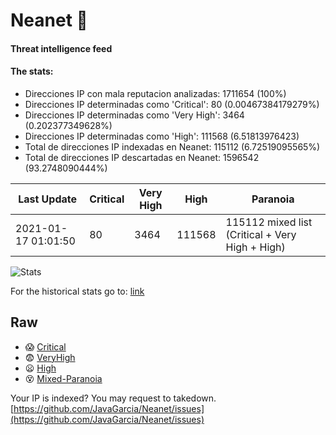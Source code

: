 # Neanet :hocho:
#### Threat intelligence feed
#### The stats:

- Direcciones IP con mala reputacion analizadas: 1711654 (100%)
- Direcciones IP determinadas como 'Critical':  80 (0.00467384179279%)
- Direcciones IP determinadas como 'Very High':  3464 (0.202377349628%)
- Direcciones IP determinadas como 'High':  111568 (6.51813976423)
- Total de direcciones IP indexadas en Neanet:  115112 (6.72519095565%)
- Total de direcciones IP descartadas en Neanet:  1596542 (93.2748090444%)

| Last Update | Critical | Very High | High | Paranoia |
| --- | --- | --- | --- | --- |
| 2021-01-17 01:01:50 | 80 | 3464 | 111568 | 115112 mixed list (Critical + Very High + High)|

![Stats](https://docs.google.com/spreadsheets/d/e/2PACX-1vSnaNMIXVabIpDJjufMlzH7poXnshF3mgd8Is1g9ytUEzVsP5my4Trn8f-xkoLLQ38xpL3HtmUexLo6/pubchart?oid=501124687&format=image)

For the historical stats go to: [link](/stats.csv)
## Raw
- :scream: [Critical](https://raw.githubusercontent.com/JavaGarcia/Neanet/master/blacklists/neanet_critical.txt)
- :fearful: [VeryHigh](https://raw.githubusercontent.com/JavaGarcia/Neanet/master/blacklists/neanet_veryHigh.txtt)
- :frowning: [High](https://raw.githubusercontent.com/JavaGarcia/Neanet/master/blacklists/neanet_high.txt)
- :dizzy_face: [Mixed-Paranoia](https://raw.githubusercontent.com/JavaGarcia/Neanet/master/blacklists/neanet_all.txt)


Your IP is indexed? You may request to takedown. [https://github.com/JavaGarcia/Neanet/issues](https://github.com/JavaGarcia/Neanet/issues)






























































































































































































































































































































































































































































































































































































































































































































































































































































































































































































































































































































































































































































































































































































































































































































































































































































































































































































































































































































































































































































































































































































































































































































































































































































































































































































































































































































































































































































































































































































































































































































































































































































































































































































































































































































































































































































































